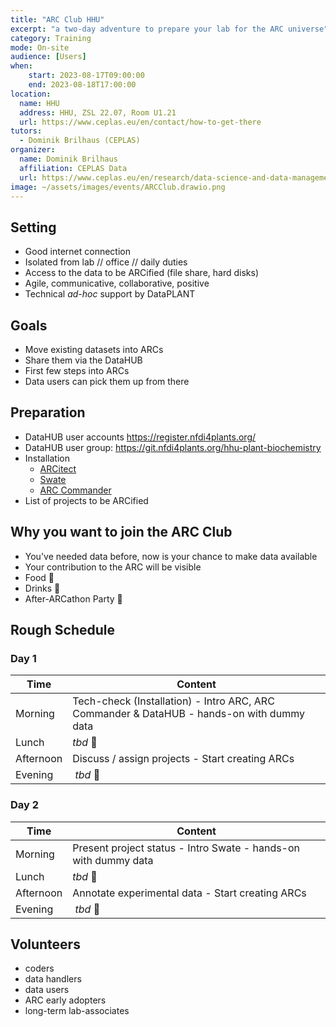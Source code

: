 ```yaml
---
title: "ARC Club HHU"
excerpt: "a two-day adventure to prepare your lab for the ARC universe"
category: Training
mode: On-site
audience: [Users]
when:
    start: 2023-08-17T09:00:00
    end: 2023-08-18T17:00:00
location:
  name: HHU
  address: HHU, ZSL 22.07, Room U1.21
  url: https://www.ceplas.eu/en/contact/how-to-get-there
tutors:
  - Dominik Brilhaus (CEPLAS)
organizer:
  name: Dominik Brilhaus
  affiliation: CEPLAS Data
  url: https://www.ceplas.eu/en/research/data-science-and-data-management
image: ~/assets/images/events/ARCClub.drawio.png
---
```


## Setting

- Good internet connection
- Isolated from lab // office // daily duties
- Access to the data to be ARCified
(file share, hard disks)
- Agile, communicative, collaborative, positive
- Technical *ad-hoc* support by DataPLANT

## Goals

- Move existing datasets into ARCs
- Share them via the DataHUB
- First few steps into ARCs
- Data users can pick them up from there

## Preparation

- DataHUB user accounts https://register.nfdi4plants.org/
- DataHUB user group: https://git.nfdi4plants.org/hhu-plant-biochemistry
- Installation
  - [ARCitect](https://nfdi4plants.org/nfdi4plants.knowledgebase/docs/ARCitect-Manual/index.html)
  - [Swate](https://nfdi4plants.org/nfdi4plants.knowledgebase/docs/SwateManual/Docs01-Installing-Swate.html)
  - [ARC Commander](https://nfdi4plants.org/nfdi4plants.knowledgebase/docs/ArcCommanderManual/index-setup.html)  
- List of projects to be ARCified

## Why you want to join the **ARC Club**

- You've needed data before, now is your chance to make data available
- Your contribution to the ARC will be visible
- Food :pizza:
- Drinks :beers:
- After-ARCathon Party 🥳

## Rough Schedule

### Day 1

Time | Content
--- | ---
Morning | Tech-check (Installation) - Intro ARC, ARC Commander & DataHUB - hands-on with dummy data
Lunch | *tbd* :hamburger:
Afternoon | Discuss / assign projects - Start creating ARCs
Evening | *tbd* :tropical_drink:

### Day 2

Time | Content
--- | ---
Morning | Present project status - Intro Swate - hands-on with dummy data
Lunch | *tbd* :pizza: 
Afternoon | Annotate experimental data - Start creating ARCs
Evening | *tbd* :beers:

## Volunteers

- coders
- data handlers
- data users
- ARC early adopters
- long-term lab-associates
